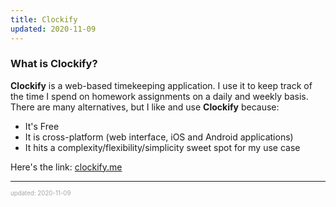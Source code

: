 ```yaml
---
title: Clockify
updated: 2020-11-09
---
```


### What is Clockify?

**Clockify** is a web-based timekeeping application. I use it to keep track of the time I spend on homework assignments on a daily and weekly basis. There are many alternatives, but I like and use **Clockify** because:

- It's Free
- It is cross-platform (web interface, iOS and Android applications)
- It hits a complexity/flexibility/simplicity sweet spot for my use case

Here's the link: <a href="clockify.me" target="_blank">clockify.me</a>

---

<sup><sub><font color="#a6a6a6">updated: 2020-11-09</font></sub></sup>
